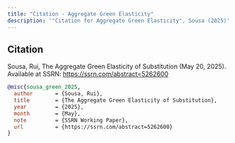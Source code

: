 ```yaml
---
title: "Citation - Aggregate Green Elasticity"
description: '"Citation for Aggregate Green Elasticity", Sousa (2025)'
---
```


## Citation

Sousa, Rui, The Aggregate Green Elasticity of Substitution (May 20, 2025). Available at SSRN: https://ssrn.com/abstract=5262600


```BibTeX
@misc{sousa_green_2025,
  author       = {Sousa, Rui},
  title        = {The Aggregate Green Elasticity of Substitution},
  year         = {2025},
  month        = {May},
  note         = {SSRN Working Paper},
  url          = {https://ssrn.com/abstract=5262600}
}

```